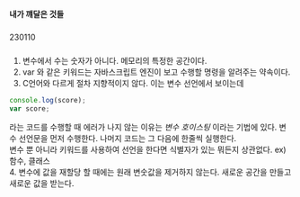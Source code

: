 __내가 꺠달은 것들__

###
230110   
###
1. 변수에서 수는 숫자가 아니다. 메모리의 특정한 공간이다.
2. var 와 같은 키워드는 자바스크립트 엔진이 보고 수행할 명령을 알려주는 약속이다.
3. C언어와 다르게 절차 지향적이지 않다. 이는 변수 선언에서 보이는데   
``` javascript
console.log(score);   
var score;   
```
라는 코드를 수행할 때 에러가 나지 않는 이유는 _변수 호이스팅_ 이라는 기법에 있다.
변수 선언문을 먼저 수행한다. 나머지 코드는 그 다음에 한줄씩 실행한다.   
변수 뿐 아니라 키워드를 사용하여 선언을 한다면 식별자가 있는 뭐든지 상관없다. ex) 함수, 클래스      
4. 변수에 값을 재할당 할 때에는 원래 변숫값을 제거하지 않는다. 새로운 공간을 만들고 새로운 값을 받는다.   


